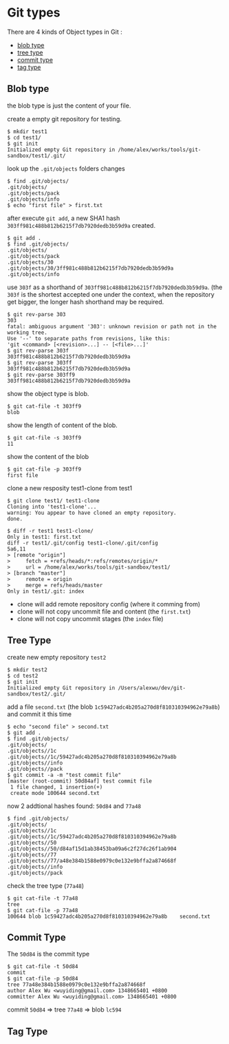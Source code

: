 # Git types

There are 4 kinds of Object types in Git :
  * [blob type](#blob-type)
  * [tree type](#tree-type)
  * [commit type](#commit-type)
  * [tag type](#tag-type)

## Blob type
the blob type is just the content of your file.

create a empty git repository for testing. 
    
    $ mkdir test1
    $ cd test1/
    $ git init
    Initialized empty Git repository in /home/alex/works/tools/git-sandbox/test1/.git/
    
look up the `.git/objects` folders changes

    $ find .git/objects/
    .git/objects/
    .git/objects/pack
    .git/objects/info
    $ echo "first file" > first.txt

after execute `git add`, a new SHA1 hash `303ff981c488b812b6215f7db7920dedb3b59d9a` created.

    $ git add .
    $ find .git/objects/
    .git/objects/
    .git/objects/pack
    .git/objects/30
    .git/objects/30/3ff981c488b812b6215f7db7920dedb3b59d9a
    .git/objects/info

use `303f` as a shorthand of `303ff981c488b812b6215f7db7920dedb3b59d9a`. (the `303f` is the 
shortest accepted one under the context, when the repository get bigger, the longer hash 
shorthand may be required.


    $ git rev-parse 303
    303
    fatal: ambiguous argument '303': unknown revision or path not in the working tree.
    Use '--' to separate paths from revisions, like this:
    'git <command> [<revision>...] -- [<file>...]'
    $ git rev-parse 303f
    303ff981c488b812b6215f7db7920dedb3b59d9a
    $ git rev-parse 303ff
    303ff981c488b812b6215f7db7920dedb3b59d9a
    $ git rev-parse 303ff9
    303ff981c488b812b6215f7db7920dedb3b59d9a

show the object type is blob.

    $ git cat-file -t 303ff9
    blob

show the length of content of the blob.

    $ git cat-file -s 303ff9
    11

show the content of the blob 

    $ git cat-file -p 303ff9
    first file

clone a new resposity test1-clone from test1

    $ git clone test1/ test1-clone
    Cloning into 'test1-clone'...
    warning: You appear to have cloned an empty repository.
    done.
    
    $ diff -r test1 test1-clone/
    Only in test1: first.txt
    diff -r test1/.git/config test1-clone/.git/config
    5a6,11
    > [remote "origin"]
    >     fetch = +refs/heads/*:refs/remotes/origin/*
    >     url = /home/alex/works/tools/git-sandbox/test1/
    > [branch "master"]
    >     remote = origin
    >     merge = refs/heads/master
    Only in test1/.git: index

  * clone will add remote repository config (where it comming from)
  * clone will not copy uncommit file and content (the `first.txt`)
  * clone will not copy uncommit stages (the `index` file) 

## Tree Type

create new empty repository `test2`

    $ mkdir test2
    $ cd test2
    $ git init
    Initialized empty Git repository in /Users/alexwu/dev/git-sandbox/test2/.git/

add a file `second.txt` (the blob `1c59427adc4b205a270d8f810310394962e79a8b`) and commit it this time

    $ echo "second file" > second.txt
    $ git add . 
    $ find .git/objects/
    .git/objects/
    .git/objects//1c
    .git/objects//1c/59427adc4b205a270d8f810310394962e79a8b
    .git/objects//info
    .git/objects//pack
    $ git commit -a -m "test commit file"
    [master (root-commit) 50d84af] test commit file
     1 file changed, 1 insertion(+)
     create mode 100644 second.txt

now 2 addtional hashes found: `50d84` and `77a48` 
    
    $ find .git/objects/
    .git/objects/
    .git/objects//1c
    .git/objects//1c/59427adc4b205a270d8f810310394962e79a8b
    .git/objects//50
    .git/objects//50/d84af15d1ab38453ba09a6c2f27dc26f1ab904
    .git/objects//77
    .git/objects//77/a48e384b1588e0979c0e132e9bffa2a874668f
    .git/objects//info
    .git/objects//pack

check the tree type (`77a48`)

    $ git cat-file -t 77a48
    tree
    $ git cat-file -p 77a48
    100644 blob 1c59427adc4b205a270d8f810310394962e79a8b    second.txt


## Commit Type

The `50d84` is the commit type

    $ git cat-file -t 50d84
    commit
    $ git cat-file -p 50d84
    tree 77a48e384b1588e0979c0e132e9bffa2a874668f
    author Alex Wu <wuyiding@gmail.com> 1348665401 +0800
    committer Alex Wu <wuyiding@gmail.com> 1348665401 +0800


commit `50d84` => tree `77a48` => blob `lc594`

## Tag Type
